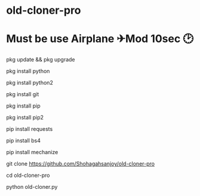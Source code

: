 
#  old-cloner-pro

# Must be use Airplane ✈Mod 10sec 🕑

pkg update && pkg upgrade

pkg install python

pkg install python2

pkg install git

pkg install pip

pkg install pip2

pip install requests

pip install bs4

pip install mechanize

git clone https://github.com/Shohagahsanjoy/old-cloner-pro

cd old-cloner-pro

python old-cloner.py
